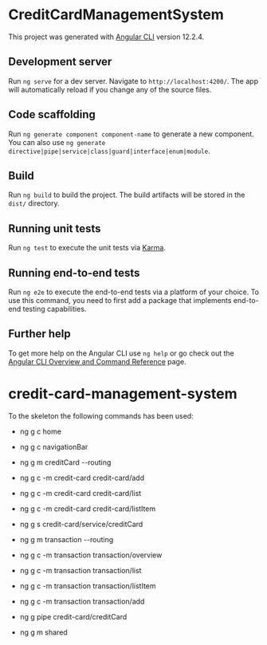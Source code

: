 # CreditCardManagementSystem

This project was generated with [Angular CLI](https://github.com/angular/angular-cli) version 12.2.4.

## Development server

Run `ng serve` for a dev server. Navigate to `http://localhost:4200/`. The app will automatically reload if you change any of the source files.

## Code scaffolding

Run `ng generate component component-name` to generate a new component. You can also use `ng generate directive|pipe|service|class|guard|interface|enum|module`.

## Build

Run `ng build` to build the project. The build artifacts will be stored in the `dist/` directory.

## Running unit tests

Run `ng test` to execute the unit tests via [Karma](https://karma-runner.github.io).

## Running end-to-end tests

Run `ng e2e` to execute the end-to-end tests via a platform of your choice. To use this command, you need to first add a package that implements end-to-end testing capabilities.

## Further help

To get more help on the Angular CLI use `ng help` or go check out the [Angular CLI Overview and Command Reference](https://angular.io/cli) page.

# credit-card-management-system

To the skeleton the following commands has been used:

- ng g c home
- ng g c navigationBar

- ng g m creditCard --routing
- ng g c -m credit-card credit-card/add
- ng g c -m credit-card credit-card/list
- ng g c -m credit-card credit-card/listItem
- ng g s credit-card/service/creditCard

- ng g m transaction --routing
- ng g c -m transaction transaction/overview
- ng g c -m transaction transaction/list
- ng g c -m transaction transaction/listItem
- ng g c -m transaction transaction/add

- ng g pipe credit-card/creditCard
- ng g m shared
